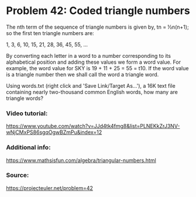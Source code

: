 # Problem 42: Coded triangle numbers

The nth term of the sequence of triangle numbers is given by, tn = ½n(n+1); so the first ten triangle numbers are:

1, 3, 6, 10, 15, 21, 28, 36, 45, 55, ...

By converting each letter in a word to a number corresponding to its alphabetical position and adding these values we form a word value. For example, the word value for SKY is 19 + 11 + 25 = 55 = t10. If the word value is a triangle number then we shall call the word a triangle word.

Using words.txt (right click and 'Save Link/Target As...'), a 16K text file containing nearly two-thousand common English words, how many are triangle words?

### Video tutorial: 
https://www.youtube.com/watch?v=JJd4tk4fmg8&list=PLNEKkZrJ3NV-wNjCMxPS86sgqOgwBZmPu&index=12

### Additional info:
https://www.mathsisfun.com/algebra/triangular-numbers.html

### Source:
https://projecteuler.net/problem=42

